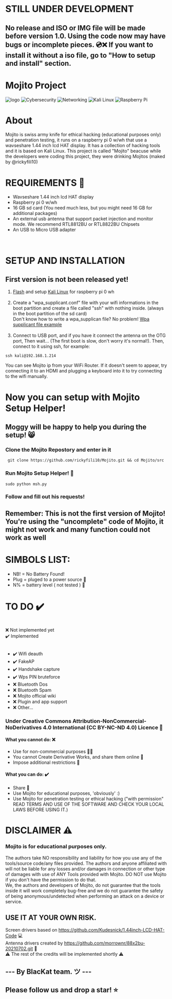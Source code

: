 # STILL UNDER DEVELOPMENT 
## No release and ISO or IMG file will be made before version 1.0. Using the code now may have bugs or incomplete pieces. 💿❌ If you want to install it without a iso file, go to "How to setup and install" section.

# Mojito Project

![logo](https://github.com/user-attachments/assets/70a9894e-ec0f-4338-940d-0b09a3c6ecaa)
<img alt="Cybersecurity" src="https://img.shields.io/badge/-Cybersecurity-00599C?style=flat-square&logo=hackthebox&logoColor=white" /> <img alt="Networking" src="https://img.shields.io/badge/-Networking-0A66C2?style=flat-square&logo=cisco&logoColor=white" /> <img alt="Kali Linux" src="https://img.shields.io/badge/-Kali_Linux-557C94?style=flat-square&logo=kalilinux&logoColor=white" /> <img alt="Raspberry Pi" src="https://img.shields.io/badge/-Raspberry_Pi-A22846?style=flat-square&logo=raspberrypi&logoColor=white" /></p>
# About
Mojito is swiss army knife for ethical hacking (educational purposes only) and penetration testing, it runs on a raspberry pi 0 w/wh that use a wavseshare 1.44 inch lcd HAT display. It has a collection of hacking tools and it is based on Kali Linux. 
This project is called "Mojito" beacuse while the developers were coding this project, they were drinking Mojitos (maked by @rickyfili10)
<br>

# REQUIREMENTS 📃
  - Wavseshare 1.44 inch lcd HAT display 
  - Raspberry pi 0 w/wh 
  - 16 GB sd card (You need much less, but you might need 16 GB for additional packages)
  - An external usb antenna that support packet injection and monitor mode. We recommend RTL8812BU or RTL8822BU Chipsets
  - An USB to Micro USB adapter
<br>

# SETUP AND INSTALLATION

## First version is not been released yet! 
1. <a href="https://etcher.balena.io">Flash</a> and setup <a href="https://kali.download/arm-images/kali-2024.4/kali-linux-2024.4-raspberry-pi-zero-w-armel.img.xz">Kali Linux</a> for raspberry pi 0 wh  <br>
    <br>
2. Create a "wpa_supplicant.conf" file with your wifi informations in the boot partition and create a file called "ssh" with nothing inside. (always in the boot partition of the sd card) <br>
    Don't know how to write a wpa_supplican file? No problem! [Wpa supplicant file example](https://github.com/asparatu/raspberrypi-wpa-supplicant.conf/blob/master/wpa_supplicant.conf)<br>
    <br>
3. Connect to USB port, and if you have it connect the antenna on the OTG port, Then wait... (The first boot is slow, don't worry it's normal!). Then, connect to it using ssh, for example:
```
ssh kali@192.168.1.214
```
You can see Mojito ip from your WiFi Router.
If it doesn't seem to appear, try connecting it to an HDMI and plugging a keyboard into it to try connecting to the wifi manually.<br>
# Now you can setup with Mojito Setup Helper! 
## Moggy will be happy to help you during the setup! 😸
### Clone the Mojito Repostory and enter in it
```
 git clone https://github.com/rickyfili10/Mojito.git && cd Mojito/src
```
### Run Mojito Setup Helper! 🔧
```
sudo python msh.py
```
### Follow and fill out his requests!
## Remember: This is not the first version of Mojito! You're using the "uncomplete" code of Mojito, it might not work and many function could not work as well
# SIMBOLS LIST: 
   - NB! = No Battery Found! <br> 
   - Plug = pluged to a power source 🔌<br>
   - N% = battery level ( not tested ) 🔋<br>
# TO DO ✔️
  <br>
  ❌ Not implemented yet <br>
  ✔️ Implemented <br><br>

   - ✔️ Wifi deauth
   - ✔️ FakeAP
   - ✔️ Handshake capture
   - ✔️ Wps PIN bruteforce
   - ❌ Bluetooth Dos
   - ❌ Bluetooth Spam
   - ❌ Mojito official wiki
   - ❌ Plugin and app support
   - ❌ Other...

### Under Creative Commons Attribution-NonCommercial-NoDerivatives 4.0 International (CC BY-NC-ND 4.0) Licence 📄
  #### What you cannot do: ❌<br>
   - Use for non-commercial purposes 💸❌<br>
   - You cannot Create Derivative Works, and share them online 📄<br>
   - Impose additional restrictions 🟰<br>
  #### What you can do: ✔️<br> 
   - Share 🔗<br>
   - Use Mojito for educational purposes, 'obviously' :)
   - Use Mojito for penetration testing or ethical hacking ("with permission" READ TERMS AND USE OF THE SOFTWARE AND CHECK YOUR LOCAL LAWS BEFORE USING IT.)

# DISCLAIMER ⚠️
### Mojito is for educational purposes only. 
The authors take NO responsibility and liability for how you use any of the tools/source code/any files provided. The authors and anyone affiliated with will not be liable for any losses and/or damages in connection or other type of damages with use of ANY Tools provided with Mojito. DO NOT use Mojito if you don't have the permission to do that. <br>
We, the authors and developers of Mojito, do not guarantee that the tools inside it will work completely bug-free and we do not guarantee the safety of being anonymous/undetected when performing an attack on a device or service.

## USE IT AT YOUR OWN RISK. 

Screen drivers based on https://github.com/Kudesnick/1.44inch-LCD-HAT-Code 💻<br>
Antenna drivers created by https://github.com/morrownr/88x2bu-20210702.git 📡<br>
⚠️ The rest of the credits will be implemented shortly ⚠️
## --- By BlacKat team. ツ ---
## Please follow us and drop a star! ⭐
